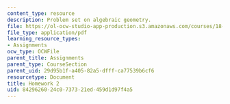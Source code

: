 ```yaml
---
content_type: resource
description: Problem set on algebraic geometry.
file: https://ol-ocw-studio-app-production.s3.amazonaws.com/courses/18-727-topics-in-algebraic-geometry-algebraic-surfaces-spring-2008/8429626024c0737321ed459d1d97f4a5_hw2.pdf
file_type: application/pdf
learning_resource_types:
- Assignments
ocw_type: OCWFile
parent_title: Assignments
parent_type: CourseSection
parent_uid: 29d95b1f-a405-82a5-dfff-ca77539b6cf6
resourcetype: Document
title: Homework 2
uid: 84296260-24c0-7373-21ed-459d1d97f4a5
---
```

